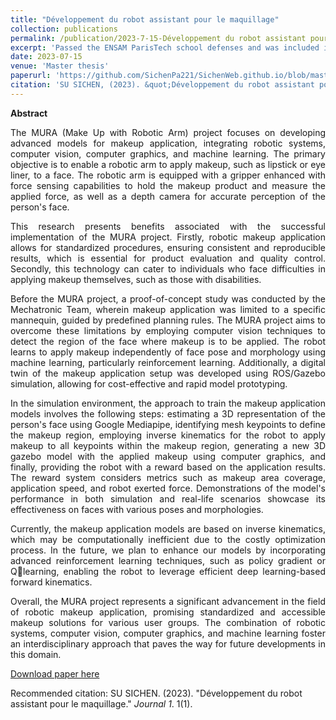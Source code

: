```yaml
---
title: "Développement du robot assistant pour le maquillage"
collection: publications
permalink: /publication/2023-7-15-Développement du robot assistant pour le maquillage
excerpt: 'Passed the ENSAM ParisTech school defenses and was included in the laboratory.'
date: 2023-07-15
venue: 'Master thesis'
paperurl: 'https://github.com/SichenPa221/SichenWeb.github.io/blob/master/files/SFE_Report.pdf'
citation: 'SU SICHEN, (2023). &quot;Développement du robot assistant pour le maquillage.&quot; <i>Journal 1</i>. 1(1).'
---
```

**Abstract**
<style>
    .justified-text {
        text-align: justify;
    }
</style>

<p class="justified-text">
The MURA (Make Up with Robotic Arm) project focuses on developing advanced models for makeup application, integrating robotic systems, computer vision, computer graphics, and machine learning. The primary objective is to enable a robotic arm to apply makeup, such as lipstick or eye liner, to a face. The robotic arm is equipped with a gripper enhanced with force sensing capabilities to hold the makeup product and measure the applied force, as well as a depth camera for accurate perception of the person's face. 
</p>
<p class="justified-text">
This research presents benefits associated with the successful implementation of the MURA project. Firstly, robotic makeup application allows for standardized procedures, ensuring consistent and reproducible results, which is essential for product evaluation and quality control. Secondly, this technology can cater to individuals who face difficulties in applying makeup themselves, such as those with disabilities. 
</p>
<p class="justified-text">
Before the MURA project, a proof-of-concept study was conducted by the Mechatronic Team, wherein makeup application was limited to a specific mannequin, guided by predefined planning rules. The MURA project aims to overcome these limitations by employing computer vision techniques to detect the region of the face where makeup is to be applied. The robot learns to apply makeup independently of face pose and morphology using machine learning, particularly reinforcement learning. Additionally, a digital twin of the makeup application setup was developed using ROS/Gazebo simulation, allowing for cost-effective and rapid model prototyping. 
</p>
<p class="justified-text">
In the simulation environment, the approach to train the makeup application models involves the following steps: estimating a 3D representation of the person's face using Google Mediapipe, identifying mesh keypoints to define the makeup region, employing inverse kinematics for the robot to apply makeup to all keypoints within the makeup region, generating a new 3D gazebo model with the applied makeup using computer graphics, and finally, providing the robot with a reward based on the application results. The reward system considers metrics such as makeup area coverage, application speed, and robot exerted force. Demonstrations of the model's performance in both simulation and real-life scenarios showcase its effectiveness on faces with various poses and morphologies.
</p>
<p class="justified-text">
Currently, the makeup application models are based on inverse kinematics, which may be computationally inefficient due to the costly optimization process. In the future, we plan to enhance our models by incorporating advanced reinforcement learning techniques, such as policy gradient or Qlearning, enabling the robot to leverage efficient deep learning-based forward kinematics. 
</p>
<p class="justified-text">
Overall, the MURA project represents a significant advancement in the field of robotic makeup application, promising standardized and accessible makeup solutions for various user groups. The combination of robotic systems, computer vision, computer graphics, and machine learning foster an interdisciplinary approach that paves the way for future developments in this domain. 
</p>

[Download paper here]('https://github.com/SichenPa221/SichenWeb.github.io/blob/master/files/SFE_Report.pdf')

Recommended citation: SU SICHEN. (2023). "Développement du robot assistant pour le maquillage." <i>Journal 1</i>. 1(1).

